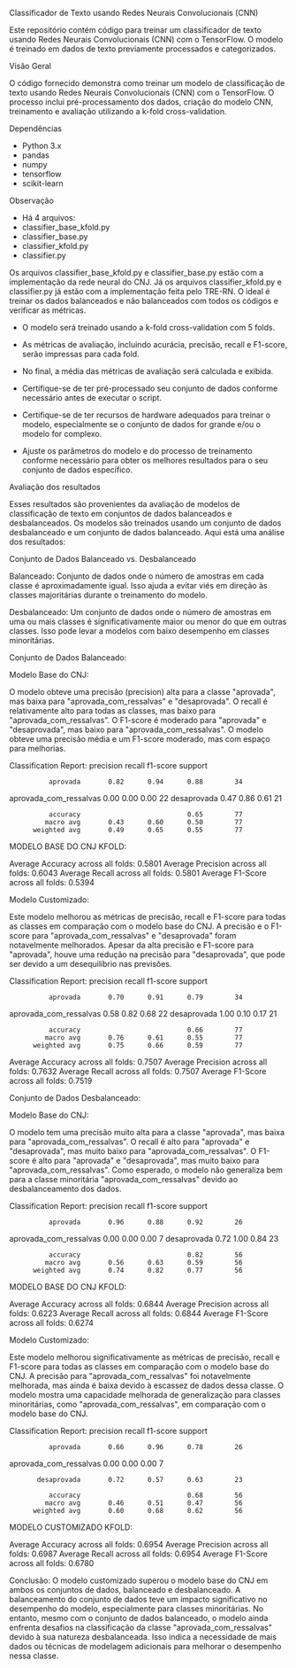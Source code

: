 Classificador de Texto usando Redes Neurais Convolucionais (CNN)

Este repositório contém código para treinar um classificador de texto usando Redes Neurais Convolucionais (CNN) com o TensorFlow. O modelo é treinado em dados de texto previamente processados e categorizados.

Visão Geral

O código fornecido demonstra como treinar um modelo de classificação de texto usando Redes Neurais Convolucionais (CNN) com o TensorFlow. O processo inclui pré-processamento dos dados, criação do modelo CNN, treinamento e avaliação utilizando a k-fold cross-validation.

Dependências

- Python 3.x
- pandas
- numpy
- tensorflow
- scikit-learn

Observação
- Há 4 arquivos:
- classifier_base_kfold.py
- classifier_base.py
- classifier_kfold.py
- classifier.py

Os arquivos classifier_base_kfold.py e classifier_base.py estão com a implementação da rede neural do CNJ. Já os arquivos classifier_kfold.py e classifier.py já estão com a implementação feita pelo TRE-RN. O ideal é treinar os dados balanceados e não balanceados com todos os códigos e verificar as métricas. 

- O modelo será treinado usando a k-fold cross-validation com 5 folds.

- As métricas de avaliação, incluindo acurácia, precisão, recall e F1-score, serão impressas para cada fold.

- No final, a média das métricas de avaliação será calculada e exibida.

- Certifique-se de ter pré-processado seu conjunto de dados conforme necessário antes de executar o script.

- Certifique-se de ter recursos de hardware adequados para treinar o modelo, especialmente se o conjunto de dados for grande e/ou o modelo for complexo.

- Ajuste os parâmetros do modelo e do processo de treinamento conforme necessário para obter os melhores resultados para o seu conjunto de dados específico.

Avaliação dos resultados

Esses resultados são provenientes da avaliação de modelos de classificação de texto em conjuntos de dados balanceados e desbalanceados. Os modelos são treinados usando um conjunto de dados desbalanceado e um conjunto de dados balanceado. Aqui está uma análise dos resultados:

Conjunto de Dados Balanceado vs. Desbalanceado

Balanceado: Conjunto de dados onde o número de amostras em cada classe é aproximadamente igual. Isso ajuda a evitar viés em direção às classes majoritárias durante o treinamento do modelo.

Desbalanceado: Um conjunto de dados onde o número de amostras em uma ou mais classes é significativamente maior ou menor do que em outras classes. Isso pode levar a modelos com baixo desempenho em classes minoritárias.


Conjunto de Dados Balanceado:



Modelo Base do CNJ:

O modelo obteve uma precisão (precision) alta para a classe "aprovada", mas baixa para "aprovada_com_ressalvas" e "desaprovada".
O recall é relativamente alto para todas as classes, mas baixo para "aprovada_com_ressalvas".
O F1-score é moderado para "aprovada" e "desaprovada", mas baixo para "aprovada_com_ressalvas".
O modelo obteve uma precisão média e um F1-score moderado, mas com espaço para melhorias.

Classification Report:
                         precision    recall  f1-score   support

              aprovada       0.82      0.94      0.88        34
aprovada_com_ressalvas       0.00      0.00      0.00        22
           desaprovada       0.47      0.86      0.61        21

              accuracy                           0.65        77
             macro avg       0.43      0.60      0.50        77
          weighted avg       0.49      0.65      0.55        77

MODELO BASE DO CNJ KFOLD:


Average Accuracy across all folds: 0.5801
Average Precision across all folds: 0.6043
Average Recall across all folds: 0.5801
Average F1-Score across all folds: 0.5394



Modelo Customizado:

Este modelo melhorou as métricas de precisão, recall e F1-score para todas as classes em comparação com o modelo base do CNJ.
A precisão e o F1-score para "aprovada_com_ressalvas" e "desaprovada" foram notavelmente melhorados.
Apesar da alta precisão e F1-score para "aprovada", houve uma redução na precisão para "desaprovada", que pode ser devido a um desequilíbrio nas previsões.


Classification Report:
                         precision    recall  f1-score   support

              aprovada       0.70      0.91      0.79        34
aprovada_com_ressalvas       0.58      0.82      0.68        22
           desaprovada       1.00      0.10      0.17        21

              accuracy                           0.66        77
             macro avg       0.76      0.61      0.55        77
          weighted avg       0.75      0.66      0.59        77
          


Average Accuracy across all folds: 0.7507
Average Precision across all folds: 0.7632
Average Recall across all folds: 0.7507
Average F1-Score across all folds: 0.7519


Conjunto de Dados Desbalanceado:

Modelo Base do CNJ:

O modelo tem uma precisão muito alta para a classe "aprovada", mas baixa para "aprovada_com_ressalvas".
O recall é alto para "aprovada" e "desaprovada", mas muito baixo para "aprovada_com_ressalvas".
O F1-score é alto para "aprovada" e "desaprovada", mas muito baixo para "aprovada_com_ressalvas".
Como esperado, o modelo não generaliza bem para a classe minoritária "aprovada_com_ressalvas" devido ao desbalanceamento dos dados.


Classification Report:
                         precision    recall  f1-score   support

              aprovada       0.96      0.88      0.92        26
aprovada_com_ressalvas       0.00      0.00      0.00         7
           desaprovada       0.72      1.00      0.84        23

              accuracy                           0.82        56
             macro avg       0.56      0.63      0.59        56
          weighted avg       0.74      0.82      0.77        56
          

MODELO BASE DO CNJ KFOLD:

Average Accuracy across all folds: 0.6844
Average Precision across all folds: 0.6223
Average Recall across all folds: 0.6844
Average F1-Score across all folds: 0.6274


Modelo Customizado:

Este modelo melhorou significativamente as métricas de precisão, recall e F1-score para todas as classes em comparação com o modelo base do CNJ.
A precisão para "aprovada_com_ressalvas" foi notavelmente melhorada, mas ainda é baixa devido à escassez de dados dessa classe.
O modelo mostra uma capacidade melhorada de generalização para classes minoritárias, como "aprovada_com_ressalvas", em comparação com o modelo base do CNJ.


Classification Report:
                         precision    recall  f1-score   support

              aprovada       0.66      0.96      0.78        26

aprovada_com_ressalvas       0.00      0.00      0.00         7
           
           desaprovada       0.72      0.57      0.63        23

              accuracy                           0.68        56
             macro avg       0.46      0.51      0.47        56
          weighted avg       0.60      0.68      0.62        56
          
MODELO CUSTOMIZADO KFOLD:


Average Accuracy across all folds: 0.6954
Average Precision across all folds: 0.6987
Average Recall across all folds: 0.6954
Average F1-Score across all folds: 0.6780

Conclusão:
O modelo customizado superou o modelo base do CNJ em ambos os conjuntos de dados, balanceado e desbalanceado.
A balanceamento do conjunto de dados teve um impacto significativo no desempenho do modelo, especialmente para classes minoritárias.
No entanto, mesmo com o conjunto de dados balanceado, o modelo ainda enfrenta desafios na classificação da classe "aprovada_com_ressalvas" devido à sua natureza desbalanceada. Isso indica a necessidade de mais dados ou técnicas de modelagem adicionais para melhorar o desempenho nessa classe.



